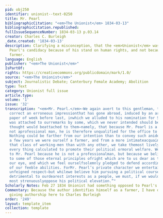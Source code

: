 ```yaml
---
pid: obj250
identifier: unionist--text-0250
title: Mr. Pearl
bibliographicCitation: "<em>The Unionist</em> 1834-03-13"
bibliographicCitation.republished: 
fullIssueSequenceNumber: 1834-03-13 p.03.14
creator: Charles C. Burleigh
_date.created: '1834-03-13'
description: Clarifying a misconception, that the <em>Unionist</em> was opposed to
  Pearl's candidacy because of his stand on human rights, and not because he was a
  farmer.
language: English
publisher: "<em>The Unionist</em>"
IsPartOf: 
rights: https://creativecommons.org/publicdomain/mark/1.0/
source: "<em>The Unionist</em>"
subject: Journalistic Debate; Canterbury Female Academy; Abolition
type: Text
category: Unionist full issue
article.type: 
volume: '1'
issue: '32'
transcription: "<em>Mr. Pearl.</em>—We again avert to this gentleman, that we may
  correct an erroneous impressionthat has gone abroad, induced by an article in our
  paper of week before last, inwhich we alluded to his nomination for Senator. A meaning
  was attached to ourremarks by some, which we never intended should be and never
  thought would beattached to them—namely, that because Mr. Pearl is a farmer, and
  not aprofessional man, he is therefore unqualified for the office to which he isnominated.
  Nothing could be farther from our intention than to convey such anidea. Till within
  a few years we were ourself a farmer, and from a more intimateacquaintance with
  that class of working-men than with any other, we take themost lively interest in
  every thing calculated to promote their political ormoral welfare. We are not opposed
  to Mr. Pearl because he is not a professionalman, but because we believe him opposed
  to some of those eternal principles ofright which are to us dear as the apple of
  our eye, and which we feel ourselfsolemnly pledged to defend according to the best
  of our feeble abilities. ForMr. Pearl’s private character we entertain the most
  unfeigned respect—but whilewe believe him pursuing a political course which we consider
  detrimental to ourdearest interests as a people, we must, if we would be honest,
  most strenuouslyoppose his political elevation.”"
Scholarly Notes: Feb 27 1834 Unionist had something opposed to Pearl's candidacy
Commentary: Because the author identifies himself as a farmer, I have defaulted to
  giving authorship here to Charles Burleigh
order: '249'
layout: template_item
collection: template
---
```

